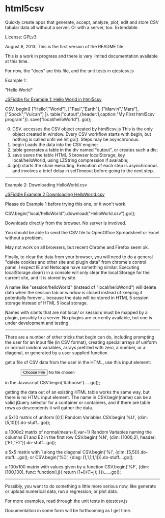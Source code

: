 html5csv
========

Quickly create apps that generate, accept, analyze, plot, edit and store CSV tabular data all without a server.  Or with a server, too.  Extendable.

License: GPLv3

August 8, 2013. This is the first version of the README file.  

This is a work in progress and there is very limited documentation available
at this time.  

For now, the "docs" are this file, and the unit tests in qtestcsv.js

Example 1:

"Hello World"  

<a href="http://jsfiddle.net/DrPaulBrewer/zHN7g/">JSFiddle for Example 1: Hello World in html5csv</a>

CSV.
  begin([
   ["Hello","World"],
   ["Paul","Earth"],
   ["Marvin","Mars"],
   ["Spock","Vulcan"]
         ]).
  table("output",{header:1,caption:"My First html5csv program"}).
  save("local/helloWorld").
  go();

0. CSV. accesses the CSV object created by html5csv.js  This is the only object
created in window. Every CSV workflow starts with begin, but nothing is called
until we hit go(). Steps may be asynchronous. 
1. begin Loads the data into the CSV engine;
2. table generates a table in the div named "output", or creates such a div;
3. save saves the table HTML 5 browser localStorage, key local/helloWorld, 
using LZString compression if available; 
4. go() starts the chain executing.  Execution of each step is asynchronous
and involves a brief delay in setTimeout before going to the next step.

<hr />

Example 2: Downloading HelloWorld.csv

<a href="http://jsfiddle.net/DrPaulBrewer/dzPZP/">JSFiddle Example 2 Downloading HelloWorld.csv</a>

Please do Example 1 before trying this one, or it won't work.

CSV.begin("local/helloWorld").download("HelloWorld.csv").go();

Downloads directly from the browser.  No server is involved. 

You should be able to send the CSV file to OpenOffice Spreadsheet or Excel
without a problem.

May not work on all browsers, but recent Chrome and Firefox seem ok.

Finally, to clear the data from your browser, you will need to do a general 
"delete cookies and other site and plugin data" from chrome's control panel.
I expect IE and Netscape have something similar.  Executing localStorage.clear()
in a console will only clear the local Storage for the current site, and it is
stored by site.

A name like "session/helloWorld" (instead of "local/helloWorld") will delete
data when the session tab or window is closed instead of keeping it potentially
forever... because the data will be stored in HTML 5 session storage instead
of HTML 5 local storage.  

Names with slants that are not local/ or session/ must be mapped by a plugin,
possibly to a server.  No plugins are currently available, but one is under
development and testing.

<hr />

There are a number of other tricks that begin can do, including prompting the
user for an input file (in CSV format), creating special arrays of uniform
or normal random variables, arrays prefilled with zero, a number, or
a diagonal, or generated by a user supplied function.

get a file of CSV data from the user
  in the HTML, use this input element:
<pre>      <input id='choose' type='file'> </pre>
  in the Javascript
     CSV.begin('#choose').....go();

getting the data out of an existing HTML table works the same way,
but there is no HTML input element.  The name in CSV.begin(name) can be
a valid jQuery selector for a container or containers, and if there are 
table rows as descendents it will gather the data.

a 5x10 matrix of uniform [0,1] Random Variables
  CSV.begin('%U', {dim: [5,10]}).do-stuff...go();

a 1000x2 matrix of normal(mean=0,var=1) Random Variables
naming the columns E1 and E2 in the first row
  CSV.begin('%N', {dim: [1000,2], header:['E1','E2'}).do-stuff...go();

a 5x5 matrix with 1 along the diagonal
  CSV.begin('%I', {dim: [5,5]}).do-stuff....go();
or
  CSV.begin('%D', {diag: [1,1,1,1,1]}).do-stuff....go();

a 100x100 matrix with values given by a function
  CSV.begin('%F', {dim:[100,100], func: function(i,j){ return (1+i)/(1+j); }})......go();

<hr />

Possibly, you want to do something a little more serious now,
like generate or upload numerical data, run a regression, or plot data. 

For more examples, read through the unit tests in qtestcsv.js

Documentation in some form will be forthcoming as I get time.

